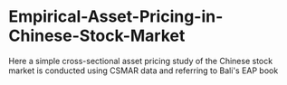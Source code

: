 # Empirical-Asset-Pricing-in-Chinese-Stock-Market
Here a simple cross-sectional asset pricing study of the Chinese stock market is conducted using CSMAR data and referring to Bali's EAP book
